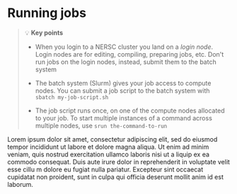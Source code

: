 # Running jobs

> :bulb: **Key points**
>
>  * When you login to a NERSC cluster you land on a *login node*. Login nodes 
>    are for editing, compiling, preparing jobs, etc. Don't run jobs on the 
>    login nodes, instead, submit them to the batch system
>
>  * The batch system (Slurm) gives your job access to compute nodes. You can 
>    submit a job script to the batch system with `sbatch my-job-script.sh`
>
>  * The job script runs once, on one of the compute nodes allocated to your 
>    job. To start multiple instances of a command across multiple nodes, use
>    `srun the-command-to-run`

Lorem ipsum dolor sit amet, consectetur adipiscing elit, sed do eiusmod tempor incididunt ut labore
et dolore magna aliqua. Ut enim ad minim veniam, quis nostrud exercitation ullamco laboris nisi ut a
liquip ex ea commodo consequat. Duis aute irure dolor in reprehenderit in voluptate velit esse cillu
m dolore eu fugiat nulla pariatur. Excepteur sint occaecat cupidatat non proident, sunt in culpa qui
 officia deserunt mollit anim id est laborum.
